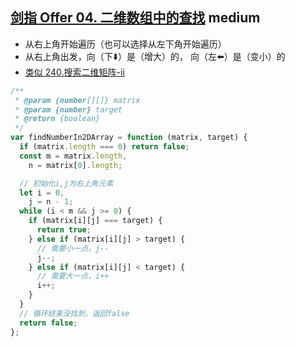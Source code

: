## [剑指 Offer 04. 二维数组中的查找](https://leetcode.cn/problems/er-wei-shu-zu-zhong-de-cha-zhao-lcof/) <Badge type="warning">medium</Badge>

- 从右上角开始遍历（也可以选择从左下角开始遍历）
- 从右上角出发，向（下⬇️）是（增大）的， 向（左⬅️）是（变小）的
- [类似 240.搜索二维矩阵-ii](https://leetcode.cn/problems/search-a-2d-matrix-ii/)

```js
/**
 * @param {number[][]} matrix
 * @param {number} target
 * @return {boolean}
 */
var findNumberIn2DArray = function (matrix, target) {
  if (matrix.length === 0) return false;
  const m = matrix.length,
    n = matrix[0].length;

  // 初始化i,j为右上角元素
  let i = 0,
    j = n - 1;
  while (i < m && j >= 0) {
    if (matrix[i][j] === target) {
      return true;
    } else if (matrix[i][j] > target) {
      // 需要小一点，j--
      j--;
    } else if (matrix[i][j] < target) {
      // 需要大一点，i++
      i++;
    }
  }
  // 循环结束没找到，返回false
  return false;
};
```
